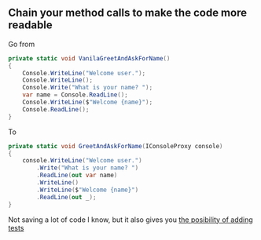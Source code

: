 ## Chain your method calls to make the code more readable

Go from
```c#
private static void VanilaGreetAndAskForName()
{
    Console.WriteLine("Welcome user.");
    Console.WriteLine();
    Console.Write("What is your name? ");
    var name = Console.ReadLine();
    Console.WriteLine($"Welcome {name}");
    Console.ReadLine();
}
```
To
```c#
private static void GreetAndAskForName(IConsoleProxy console)
{
    console.WriteLine("Welcome user.")
	    .Write("What is your name? ")
	    .ReadLine(out var name)
	    .WriteLine()
	    .WriteLine($"Welcome {name}")
	    .ReadLine(out _);
}
```

Not saving a lot of code I know, but it also gives you [the posibility of adding tests](UnitTestConsoleOutput.md)
